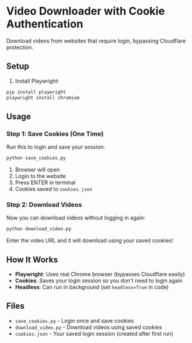 # Video Downloader with Cookie Authentication

Download videos from websites that require login, bypassing Cloudflare protection.

## Setup

1. Install Playwright:
```bash
pip install playwright
playwright install chromium
```

## Usage

### Step 1: Save Cookies (One Time)

Run this to login and save your session:

```bash
python save_cookies.py
```

1. Browser will open
2. Login to the website
3. Press ENTER in terminal
4. Cookies saved to `cookies.json`

### Step 2: Download Videos

Now you can download videos without logging in again:

```bash
python download_video.py
```

Enter the video URL and it will download using your saved cookies!

## How It Works

- **Playwright**: Uses real Chrome browser (bypasses Cloudflare easily)
- **Cookies**: Saves your login session so you don't need to login again
- **Headless**: Can run in background (set `headless=True` in code)

## Files

- `save_cookies.py` - Login once and save cookies
- `download_video.py` - Download videos using saved cookies
- `cookies.json` - Your saved login session (created after first run)
